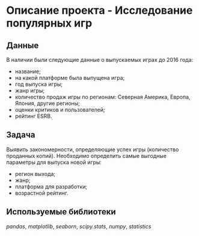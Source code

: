 # Описание проекта - Исследование популярных игр

## Данные

В наличии были следующие данные о выпускаемых играх до 2016 года:
- название;
- на какой платформе была выпущена игра;
- год выпуска игры;
- жанр игры;
- количество продаж игры по регионам: Северная Америка, Европа, Япония, другие регионы;
- оценки критиков и пользователей;
- рейтинг ESRB.

## Задача

Выявить закономерности, определяющие успех игры (количество проданных копий). Необходимо определить самые выгодные параметры для выпуска новой игры:
- регион выхода;
- жанр;
- платформа для разработки;
- возрастной рейтинг.

## Используемые библиотеки
*pandas*, *matplotlib*, *seaborn*, *scipy.stats*, *numpy*, *statistics*